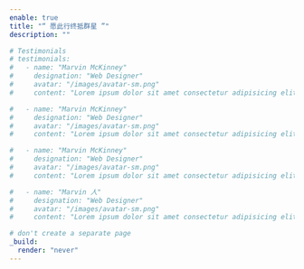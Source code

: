 ```yaml
---
enable: true
title: "“ 愿此行终抵群星 ”"
description: ""

# Testimonials
# testimonials:
#   - name: "Marvin McKinney"
#     designation: "Web Designer"
#     avatar: "/images/avatar-sm.png"
#     content: "Lorem ipsum dolor sit amet consectetur adipisicing elit. Qui iusto illo molestias, assumenda expedita commodi inventore non itaque molestiae voluptatum dolore, facilis sapiente, repellat veniam."

#   - name: "Marvin McKinney"
#     designation: "Web Designer"
#     avatar: "/images/avatar-sm.png"
#     content: "Lorem ipsum dolor sit amet consectetur adipisicing elit. Qui iusto illo molestias, assumenda expedita commodi inventore non itaque molestiae voluptatum dolore, facilis sapiente, repellat veniam."

#   - name: "Marvin McKinney"
#     designation: "Web Designer"
#     avatar: "/images/avatar-sm.png"
#     content: "Lorem ipsum dolor sit amet consectetur adipisicing elit. Qui iusto illo molestias, assumenda expedita commodi inventore non itaque molestiae voluptatum dolore, facilis sapiente, repellat veniam."

#   - name: "Marvin 人"
#     designation: "Web Designer"
#     avatar: "/images/avatar-sm.png"
#     content: "Lorem ipsum dolor sit amet consectetur adipisicing elit. Qui iusto illo molestias, assumenda expedita commodi inventore non itaque molestiae voluptatum dolore, facilis sapiente, repellat veniam."

# don't create a separate page
_build:
  render: "never"
---
```


